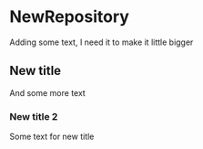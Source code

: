# NewRepository
Adding some text, I need it to make it little bigger

## New title
And some more text

### New title 2
Some text for new title
